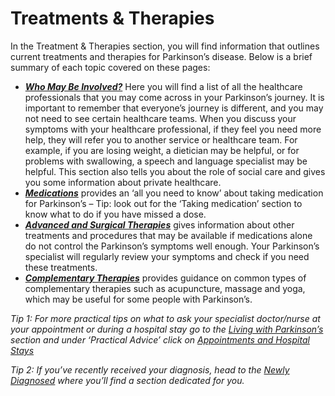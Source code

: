 # Treatments & Therapies

In the Treatment & Therapies section, you will find information that outlines current treatments and therapies for Parkinson’s disease. Below is a brief summary of each topic covered on these pages:

- <a href="/learn/treatment-and-therapies/who-may-be-involved" class="internal-link">_**Who May Be Involved?**_</a> Here you will find a list of all the healthcare professionals that you may come across in your Parkinson’s journey. It is important to remember that everyone’s journey is different, and you may not need to see certain healthcare teams. When you discuss your symptoms with your healthcare professional, if they feel you need more help, they will refer you to another service or healthcare team. For example, if you are losing weight, a dietician may be helpful, or for problems with swallowing, a speech and language specialist may be helpful. This section also tells you about the role of social care and gives you some information about private healthcare.
- <a href="/learn/treatment-and-therapies/medications" class="internal-link">_**Medications**_</a> provides an ‘all you need to know’ about taking medication for Parkinson’s – Tip: look out for the ‘Taking medication’ section to know what to do if you have missed a dose.
- <a href="/learn/treatment-and-therapies/advanced-therapies-and-surgical-treatments" class="internal-link">_**Advanced and Surgical Therapies**_</a> gives information about other treatments and procedures that may be available if medications alone do not control the Parkinson’s symptoms well enough. Your Parkinson’s specialist will regularly review your symptoms and check if you need these treatments.
- <a href="/learn/treatment-and-therapies/complementary-therapies" class="internal-link">_**Complementary Therapies**_</a> provides guidance on common types of complementary therapies such as acupuncture, massage and yoga, which may be useful for some people with Parkinson’s.

_Tip 1: For more practical tips on what to ask your specialist doctor/nurse at your appointment or during a hospital stay go to the <a href="/learn/living-with-parkinsons/living-with-parkinsons" class="internal-link">Living with Parkinson’s</a> section and under ‘Practical Advice’ click on <a href="/learn/living-with-parkinsons/practical-advice/appointments-and-hospital-stays" class="internal-link">Appointments and Hospital Stays</a>_

_Tip 2: If you’ve recently received your diagnosis, head to the <a href="/learn/newly-diagnosed" class="internal-link">Newly Diagnosed</a> where you’ll find a section dedicated for you._
